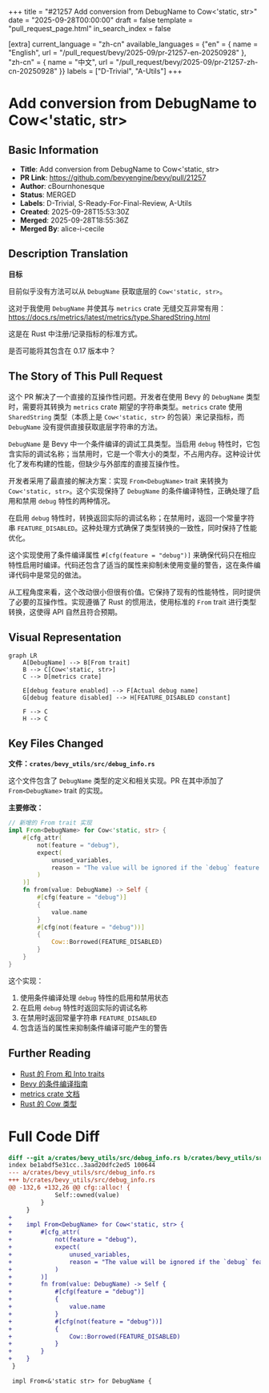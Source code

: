 +++
title = "#21257 Add conversion from DebugName to Cow<'static, str>"
date = "2025-09-28T00:00:00"
draft = false
template = "pull_request_page.html"
in_search_index = false

[extra]
current_language = "zh-cn"
available_languages = {"en" = { name = "English", url = "/pull_request/bevy/2025-09/pr-21257-en-20250928" }, "zh-cn" = { name = "中文", url = "/pull_request/bevy/2025-09/pr-21257-zh-cn-20250928" }}
labels = ["D-Trivial", "A-Utils"]
+++

# Add conversion from DebugName to Cow<'static, str>

## Basic Information
- **Title**: Add conversion from DebugName to Cow<'static, str>
- **PR Link**: https://github.com/bevyengine/bevy/pull/21257
- **Author**: cBournhonesque
- **Status**: MERGED
- **Labels**: D-Trivial, S-Ready-For-Final-Review, A-Utils
- **Created**: 2025-09-28T15:53:30Z
- **Merged**: 2025-09-28T18:55:36Z
- **Merged By**: alice-i-cecile

## Description Translation
**目标**

目前似乎没有方法可以从 `DebugName` 获取底层的 `Cow<'static, str>`。

这对于我使用 `DebugName` 并使其与 `metrics` crate 无缝交互非常有用：https://docs.rs/metrics/latest/metrics/type.SharedString.html

这是在 Rust 中注册/记录指标的标准方式。

是否可能将其包含在 0.17 版本中？

## The Story of This Pull Request

这个 PR 解决了一个直接的互操作性问题。开发者在使用 Bevy 的 `DebugName` 类型时，需要将其转换为 `metrics` crate 期望的字符串类型。`metrics` crate 使用 `SharedString` 类型（本质上是 `Cow<'static, str>` 的包装）来记录指标，而 `DebugName` 没有提供直接获取底层字符串的方法。

`DebugName` 是 Bevy 中一个条件编译的调试工具类型。当启用 `debug` 特性时，它包含实际的调试名称；当禁用时，它是一个零大小的类型，不占用内存。这种设计优化了发布构建的性能，但缺少与外部库的直接互操作性。

开发者采用了最直接的解决方案：实现 `From<DebugName>` trait 来转换为 `Cow<'static, str>`。这个实现保持了 `DebugName` 的条件编译特性，正确处理了启用和禁用 `debug` 特性的两种情况。

在启用 `debug` 特性时，转换返回实际的调试名称；在禁用时，返回一个常量字符串 `FEATURE_DISABLED`。这种处理方式确保了类型转换的一致性，同时保持了性能优化。

这个实现使用了条件编译属性 `#[cfg(feature = "debug")]` 来确保代码只在相应特性启用时编译。代码还包含了适当的属性来抑制未使用变量的警告，这在条件编译代码中是常见的做法。

从工程角度来看，这个改动很小但很有价值。它保持了现有的性能特性，同时提供了必要的互操作性。实现遵循了 Rust 的惯用法，使用标准的 `From` trait 进行类型转换，这使得 API 自然且符合预期。

## Visual Representation

```mermaid
graph LR
    A[DebugName] --> B[From trait]
    B --> C[Cow<'static, str>]
    C --> D[metrics crate]
    
    E[debug feature enabled] --> F[Actual debug name]
    G[debug feature disabled] --> H[FEATURE_DISABLED constant]
    
    F --> C
    H --> C
```

## Key Files Changed

**文件：`crates/bevy_utils/src/debug_info.rs`**

这个文件包含了 `DebugName` 类型的定义和相关实现。PR 在其中添加了 `From<DebugName>` trait 的实现。

**主要修改：**

```rust
// 新增的 From trait 实现
impl From<DebugName> for Cow<'static, str> {
    #[cfg_attr(
        not(feature = "debug"),
        expect(
            unused_variables,
            reason = "The value will be ignored if the `debug` feature is not enabled"
        )
    )]
    fn from(value: DebugName) -> Self {
        #[cfg(feature = "debug")]
        {
            value.name
        }
        #[cfg(not(feature = "debug"))]
        {
            Cow::Borrowed(FEATURE_DISABLED)
        }
    }
}
```

这个实现：
1. 使用条件编译处理 `debug` 特性的启用和禁用状态
2. 在启用 `debug` 特性时返回实际的调试名称
3. 在禁用时返回常量字符串 `FEATURE_DISABLED`
4. 包含适当的属性来抑制条件编译可能产生的警告

## Further Reading

- [Rust 的 From 和 Into traits](https://doc.rust-lang.org/std/convert/trait.From.html)
- [Bevy 的条件编译指南](https://bevyengine.org/learn/quick-start/features/)
- [metrics crate 文档](https://docs.rs/metrics/latest/metrics/)
- [Rust 的 Cow 类型](https://doc.rust-lang.org/std/borrow/enum.Cow.html)

# Full Code Diff
```diff
diff --git a/crates/bevy_utils/src/debug_info.rs b/crates/bevy_utils/src/debug_info.rs
index be1abdf5e31cc..3aad20dfc2ed5 100644
--- a/crates/bevy_utils/src/debug_info.rs
+++ b/crates/bevy_utils/src/debug_info.rs
@@ -132,6 +132,26 @@ cfg::alloc! {
             Self::owned(value)
         }
     }
+
+    impl From<DebugName> for Cow<'static, str> {
+        #[cfg_attr(
+            not(feature = "debug"),
+            expect(
+                unused_variables,
+                reason = "The value will be ignored if the `debug` feature is not enabled"
+            )
+        )]
+        fn from(value: DebugName) -> Self {
+            #[cfg(feature = "debug")]
+            {
+                value.name
+            }
+            #[cfg(not(feature = "debug"))]
+            {
+                Cow::Borrowed(FEATURE_DISABLED)
+            }
+        }
+    }
 }
 
 impl From<&'static str> for DebugName {
```